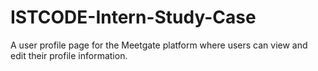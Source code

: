 # ISTCODE-Intern-Study-Case
A user profile page for the Meetgate platform where users can view and edit their profile information.
